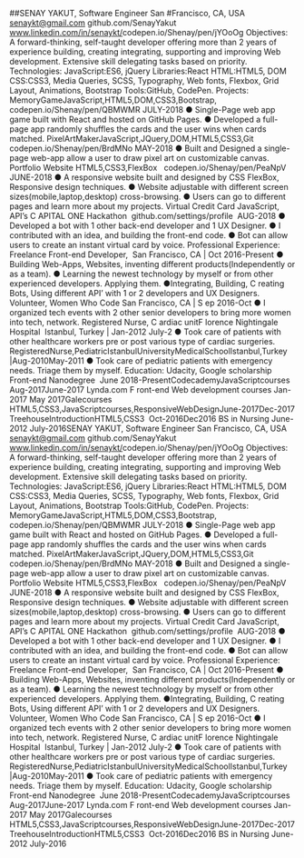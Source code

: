 
##SENAY YAKUT,​ ​Software Engineer San #Francisco, CA, USA​​​ ​senaykt@gmail.com
​​
github.com/SenayYakut​​ ​ ​ www.linkedin.com/in/senaykt/ ​ ​codepen.io/Shenay/pen/jYOoOg
Objectives:
A forward-thinking, self-taught developer offering more than 2 years of experience building, creating integrating, supporting and improving Web development. Extensive skill delegating tasks based on priority.
Technologies​:​
JavaScript:ES6, jQuery Libraries:React HTML:HTML5, DOM CSS:CSS3, Media Queries, SCSS,
Typography, Web fonts, Flexbox, Grid Layout, Animations, Bootstrap Tools:GitHub, CodePen.
Projects:
MemoryGame​​J​avaScript,HTML5,DOM,CSS3,Bootstrap,​​ ​codepen.io/Shenay/pen/QBMWMR​​​ ​JULY-2018 ● Single-Page web app game built with React and hosted on GitHub Pages.
● Developed a full-page app randomly shuffles the cards and the user wins when cards matched. PixelArtMaker​​J​avaScript,JQuery,DOM,HTML5,CSS3,Git ​codepen.io/Shenay/pen/BrdMNo​ ​MAY-2018 ● Built and Designed a single-page web-app allow a user to draw pixel art on customizable canvas.
Portfolio Website ​​​HTML5,CSS3,FlexBox ​​ ​ codepen.io/Shenay/pen/PeaNpV ​ ​JUNE-2018 ● A responsive website built and designed by CSS FlexBox, Responsive design techniques.
● Website adjustable with different screen sizes(mobile,laptop,desktop) cross-browsing.
● Users can go to different pages and learn more about my projects.
Virtual Credit Card ​​​JavaScript, API’s ​​C​ APITAL ONE Hackathon ​ github.com/settings/profile​ ​ AUG-2018 ● Developed a bot with 1 other back-end developer and 1 UX Designer.
● I contributed with an idea, and building the front-end code.
● Bot can allow users to create an instant virtual card by voice.
Professional Experience:
Freelance Front-end Developer, ​​ San Francisco, CA | ​​Oct 2016-Present ● Building Web-Apps, Websites, inventing different products(Independently or as a team).
● Learning the newest technology by myself or from other experienced developers. Applying them.
● ​Integrating, Building, C​​ reating Bots, Using different API’ with 1 or 2 developers and UX Designers.
Volunteer, Women Who Code ​​San Francisco, CA | S​​ ep 2016-Oct ● I organized tech events with 2 other senior developers to bring more women into tech, network.
Registered Nurse, ​C​ ardiac unit​ F​ lorence Nightingale Hospital ​​ Istanbul, Turkey​ | ​​Jan-2012 July-2 ● Took care of patients with other healthcare workers pre or post various type of cardiac surgeries. RegisteredNurse,​P​ediatricI​​stanbulUniversityMedicalSchool ​​Istanbul,Turkey​|A​ug-2010May-2011 ● Took care of pediatric patients with emergency needs. Triage them by myself.
Education:
Udacity, Google scholarship Front-end Nanodegree ​​ ​June 2018-Present​​ Codecademy​J​avaScriptcourses​ ​Aug-2017June-2017 Lynda.com ​F​ ront-end Web development courses ​Jan- 2017 May 2017​​ Galecourses​​HTML5,CSS3,JavaScriptcourses,ResponsiveWebDesign​​ J​une-2017Dec-2017 Treehouse​I​ntroductionHTML5,CSS3 ​​ ​Oct-2016Dec2016​​ BS in Nursing ​June-2012 July-2016SENAY YAKUT,​ ​Software Engineer San Francisco, CA, USA​​​ ​senaykt@gmail.com
​​
github.com/SenayYakut​​ ​ ​ www.linkedin.com/in/senaykt/ ​ ​codepen.io/Shenay/pen/jYOoOg
Objectives:
A forward-thinking, self-taught developer offering more than 2 years of experience building, creating integrating, supporting and improving Web development. Extensive skill delegating tasks based on priority.
Technologies​:​
JavaScript:ES6, jQuery Libraries:React HTML:HTML5, DOM CSS:CSS3, Media Queries, SCSS,
Typography, Web fonts, Flexbox, Grid Layout, Animations, Bootstrap Tools:GitHub, CodePen.
Projects:
MemoryGame​​J​avaScript,HTML5,DOM,CSS3,Bootstrap,​​ ​codepen.io/Shenay/pen/QBMWMR​​​ ​JULY-2018 ● Single-Page web app game built with React and hosted on GitHub Pages.
● Developed a full-page app randomly shuffles the cards and the user wins when cards matched. PixelArtMaker​​J​avaScript,JQuery,DOM,HTML5,CSS3,Git ​codepen.io/Shenay/pen/BrdMNo​ ​MAY-2018 ● Built and Designed a single-page web-app allow a user to draw pixel art on customizable canvas.
Portfolio Website ​​​HTML5,CSS3,FlexBox ​​ ​ codepen.io/Shenay/pen/PeaNpV ​ ​JUNE-2018 ● A responsive website built and designed by CSS FlexBox, Responsive design techniques.
● Website adjustable with different screen sizes(mobile,laptop,desktop) cross-browsing.
● Users can go to different pages and learn more about my projects.
Virtual Credit Card ​​​JavaScript, API’s ​​C​ APITAL ONE Hackathon ​ github.com/settings/profile​ ​ AUG-2018 ● Developed a bot with 1 other back-end developer and 1 UX Designer.
● I contributed with an idea, and building the front-end code.
● Bot can allow users to create an instant virtual card by voice.
Professional Experience:
Freelance Front-end Developer, ​​ San Francisco, CA | ​​Oct 2016-Present ● Building Web-Apps, Websites, inventing different products(Independently or as a team).
● Learning the newest technology by myself or from other experienced developers. Applying them.
● ​Integrating, Building, C​​ reating Bots, Using different API’ with 1 or 2 developers and UX Designers.
Volunteer, Women Who Code ​​San Francisco, CA | S​​ ep 2016-Oct ● I organized tech events with 2 other senior developers to bring more women into tech, network.
Registered Nurse, ​C​ ardiac unit​ F​ lorence Nightingale Hospital ​​ Istanbul, Turkey​ | ​​Jan-2012 July-2 ● Took care of patients with other healthcare workers pre or post various type of cardiac surgeries. RegisteredNurse,​P​ediatricI​​stanbulUniversityMedicalSchool ​​Istanbul,Turkey​|A​ug-2010May-2011 ● Took care of pediatric patients with emergency needs. Triage them by myself.
Education:
Udacity, Google scholarship Front-end Nanodegree ​​ ​June 2018-Present​​ Codecademy​J​avaScriptcourses​ ​Aug-2017June-2017 Lynda.com ​F​ ront-end Web development courses ​Jan- 2017 May 2017​​ Galecourses​​HTML5,CSS3,JavaScriptcourses,ResponsiveWebDesign​​ J​une-2017Dec-2017 Treehouse​I​ntroductionHTML5,CSS3 ​​ ​Oct-2016Dec2016​​ BS in Nursing ​June-2012 July-2016